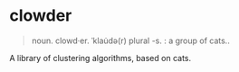 # clowder

> noun. clowd·​er. ˈklau̇də(r) plural -s. : a group of cats..

A library of clustering algorithms, based on cats.
